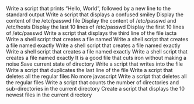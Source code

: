 Write a script that prints “Hello, World”, followed by a new line to the standard output
Write a script that displays a confused smiley
Display the content of the /etc/passwd file
Display the content of /etc/passwd and /etc/hosts
Display the last 10 lines of /etc/passwd
Display the first 10 lines of /etc/passwd
Write a script that displays the third line of the file iacta
Write a shell script that creates a file named
Write a shell script that creates a file named exactly
Write a shell script that creates a file named exactly
Write a shell script that creates a file named exactly
Write a shell script that creates a file named exactly
It is a good file that cuts iron without making a noise
Save current state of directory
Write a script that writes into the file
Write a script that duplicates the last line of the file
Write a script that deletes all the regular files
No more javascript
Write a script that deletes all the regular files
Write a script that counts the number of directories and sub-directories in the current directory
Create a script that displays the 10 newest files in the current directory
